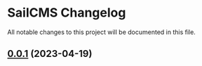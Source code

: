 <!--- BEGIN HEADER -->

# SailCMS Changelog

All notable changes to this project will be documented in this file.
<!--- END HEADER -->

## [0.0.1](https://github.com/LeeroyLabs/sailcms/compare/0.0.0...v0.0.1) (2023-04-19)